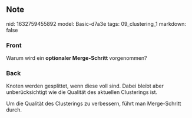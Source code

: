 ## Note
nid: 1632759455892
model: Basic-d7a3e
tags: 09_clustering_1
markdown: false

### Front
Warum wird ein <b>optionaler Merge-Schritt</b> vorgenommen?

### Back
Knoten werden gesplittet, wenn diese voll sind. Dabei bleibt aber
unberücksichtigt wie die Qualität des aktuellen Clusterings ist.
<div>
  Um die Qualität des Clusterings zu verbessern, führt man
  Merge-Schritt durch.
</div>
